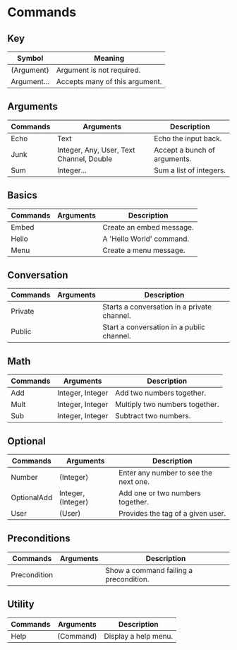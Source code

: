 # Commands

## Key 
| Symbol      | Meaning                        |
| ----------- | ------------------------------ |
| (Argument)  | Argument is not required.      |
| Argument... | Accepts many of this argument. |

## Arguments
| Commands | Arguments                                | Description                  |
| -------- | ---------------------------------------- | ---------------------------- |
| Echo     | Text                                     | Echo the input back.         |
| Junk     | Integer, Any, User, Text Channel, Double | Accept a bunch of arguments. |
| Sum      | Integer...                               | Sum a list of integers.      |

## Basics
| Commands | Arguments | Description              |
| -------- | --------- | ------------------------ |
| Embed    |           | Create an embed message. |
| Hello    |           | A 'Hello World' command. |
| Menu     |           | Create a menu message.   |

## Conversation
| Commands | Arguments | Description                                 |
| -------- | --------- | ------------------------------------------- |
| Private  |           | Starts a conversation in a private channel. |
| Public   |           | Start a conversation in a public channel.   |

## Math
| Commands | Arguments        | Description                    |
| -------- | ---------------- | ------------------------------ |
| Add      | Integer, Integer | Add two numbers together.      |
| Mult     | Integer, Integer | Multiply two numbers together. |
| Sub      | Integer, Integer | Subtract two numbers.          |

## Optional
| Commands    | Arguments          | Description                           |
| ----------- | ------------------ | ------------------------------------- |
| Number      | (Integer)          | Enter any number to see the next one. |
| OptionalAdd | Integer, (Integer) | Add one or two numbers together.      |
| User        | (User)             | Provides the tag of a given user.     |

## Preconditions
| Commands     | Arguments | Description                            |
| ------------ | --------- | -------------------------------------- |
| Precondition |           | Show a command failing a precondition. |

## Utility
| Commands | Arguments | Description          |
| -------- | --------- | -------------------- |
| Help     | (Command) | Display a help menu. |

